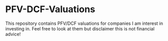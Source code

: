 # PFV-DCF-Valuations
This repository contains PFV/DCF valuations for companies I am interest in investing in. Feel free to look at them but disclaimer this is not financial advice!
